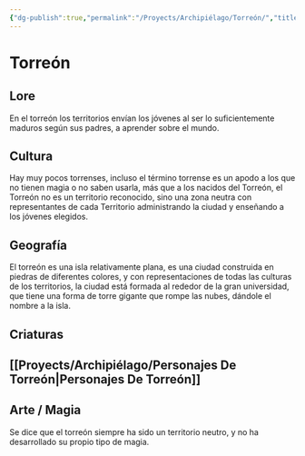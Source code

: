 ```yaml
---
{"dg-publish":true,"permalink":"/Proyects/Archipiélago/Torreón/","title":"Torreón","updated":"2023-11-20T19:16:15.949-05:00"}
---
```



# Torreón

## Lore

En el torreón los territorios envían los jóvenes al ser lo suficientemente maduros según sus padres, a aprender sobre el mundo.

## Cultura

Hay muy pocos torrenses, incluso el término torrense es un apodo a los que no tienen magia o no saben usarla, más que a los nacidos del Torreón, el Torreón no es un territorio reconocido, sino una zona neutra con representantes de cada Territorio administrando la ciudad y enseñando a los jóvenes elegidos.

## Geografía

El torreón es una isla relativamente plana, es una ciudad construida en piedras de diferentes colores, y con representaciones de todas las culturas de los territorios, la ciudad está formada al rededor de la gran universidad, que tiene una forma de torre gigante que rompe las nubes, dándole el nombre a la isla.

## Criaturas

## [[Proyects/Archipiélago/Personajes De Torreón\|Personajes De Torreón]]

## Arte / Magia

Se dice que el torreón siempre ha sido un territorio neutro, y no ha desarrollado su propio tipo de magia.
